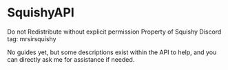 # SquishyAPI

Do not Redistribute without explicit permission
Property of Squishy
Discord tag: mrsirsquishy

No guides yet, but some descriptions exist within the API to help, and you can directly ask me for assistance if needed.
